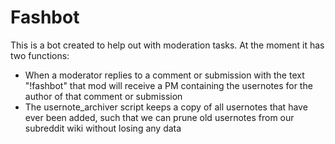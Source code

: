 # Fashbot

This is a bot created to help out with moderation tasks. At the moment it has two functions:

* When a moderator replies to a comment or submission with the text "!fashbot" that mod will receive a PM containing the usernotes for the author of that comment or submission
* The usernote\_archiver script keeps a copy of all usernotes that have ever been added, such that we can prune old usernotes from our subreddit wiki without losing any data
